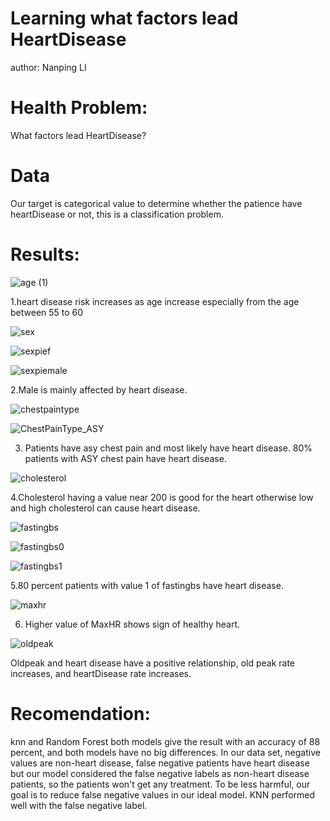 # Learning what factors lead HeartDisease
author: Nanping LI

# Health Problem:
What factors lead HeartDisease?

# Data
Our target is categorical value to determine whether the patience have heartDisease or not, this is a classification problem.

# Results:

![age (1)](https://user-images.githubusercontent.com/79428800/188195630-e39b7325-012d-4341-b4a0-c2073e638f4e.png)


1.heart disease risk increases as age increase especially from the age between 55 to 60


![sex](https://user-images.githubusercontent.com/79428800/188196346-71da5ab9-ef9a-420b-88af-6fe4868bd884.png)

![sexpief](https://user-images.githubusercontent.com/79428800/188196357-a597f26f-967d-4a7e-95e7-21ee8a4f6041.png)

![sexpiemale](https://user-images.githubusercontent.com/79428800/188196368-ed905111-378c-4d43-8a33-f204b7736b78.png)

2.Male is mainly affected by heart disease.


![chestpaintype](https://user-images.githubusercontent.com/79428800/188196639-4b3bdfa4-1505-4edf-a068-9b55dd15e8e0.png)

![ChestPainType_ASY](https://user-images.githubusercontent.com/79428800/188196684-33be1701-a3e3-44e8-a75e-b11b9ab517b3.png)

3. Patients have asy chest pain and most likely have heart disease.
80% patients with ASY chest pain have heart disease.


![cholesterol](https://user-images.githubusercontent.com/79428800/188196458-76780bdf-9625-4b3c-821b-07616ac58cfb.png)

4.Cholesterol having a value near 200 is good for the heart otherwise low and high cholesterol can cause heart disease.


![fastingbs](https://user-images.githubusercontent.com/79428800/188197236-a56397c5-bd52-40a8-aa40-dd979ee09d93.png)

![fastingbs0](https://user-images.githubusercontent.com/79428800/188197273-076e6b75-f94a-4859-a78f-a631c64bfdff.png)

![fastingbs1](https://user-images.githubusercontent.com/79428800/188197298-3dac9d12-a0a9-4a68-baa5-719ada758b31.png)

5.80 percent patients with value 1 of fastingbs have heart disease.


![maxhr](https://user-images.githubusercontent.com/79428800/188197500-3aa76b48-dfb1-4eb5-9c7d-eb21910c2d4e.png)

6. Higher value of MaxHR shows sign of healthy heart.


![oldpeak](https://user-images.githubusercontent.com/79428800/188198331-23854b70-8934-4cda-bb59-735b3cece611.png)

Oldpeak and heart disease have a positive relationship, old peak rate increases, and heartDisease rate increases.








# Recomendation:
knn and Random Forest both models give the result with an accuracy of 88 percent, and both models have no big differences. In our data set, negative values are non-heart disease, false negative patients have heart disease but our model considered the false negative labels as non-heart disease patients, so the patients won't get any treatment. To be less harmful, our goal is to reduce false negative values in our ideal model. KNN performed well with the false negative label.

